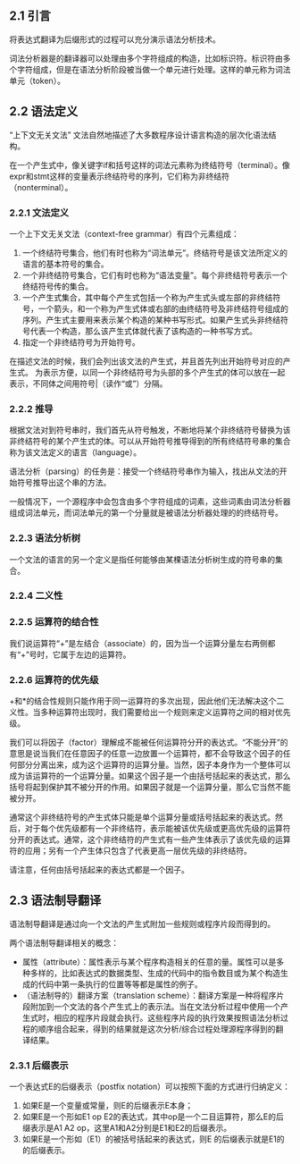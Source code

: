 
## 2.1 引言
将表达式翻译为后缀形式的过程可以充分演示语法分析技术。

词法分析器是的翻译器可以处理由多个字符组成的构造，比如标识符。标识符由多个字符组成，但是在语法分析阶段被当做一个单元进行处理。这样的单元称为词法单元（token）。

## 2.2 语法定义

“上下文无关文法”
文法自然地描述了大多数程序设计语言构造的层次化语法结构。

在一个产生式中，像关键字if和括号这样的词法元素称为终结符号（terminal）。像expr和stmt这样的变量表示终结符号的序列，它们称为非终结符（nonterminal）。

### 2.2.1 文法定义

一个上下文无关文法（context-free grammar）有四个元素组成：
1. 一个终结符号集合，他们有时也称为“词法单元”。终结符号是该文法所定义的语言的基本符号的集合。
2. 一个非终结符号集合，它们有时也称为“语法变量”。每个非终结符号表示一个终结符号传的集合。
3. 一个产生式集合，其中每个产生式包括一个称为产生式头或左部的非终结符号，一个箭头，和一个称为产生式体或右部的由终结符号及非终结符号组成的序列。产生式主要用来表示某个构造的某种书写形式。如果产生式头非终结符号代表一个构造，那么该产生式体就代表了该构造的一种书写方式。
4. 指定一个非终结符号为开始符号。

在描述文法的时候，我们会列出该文法的产生式，并且首先列出开始符号对应的产生式。
为表示方便，以同一个非终结符号为头部的多个产生式的体可以放在一起表示，不同体之间用符号|（读作“或”）分隔。

### 2.2.2 推导
根据文法对到符号串时，我们首先从符号触发，不断地将某个非终结符号替换为该非终结符号的某个产生式的体。可以从开始符号推导得到的所有终结符号串的集合称为该文法定义的语言（language）。

语法分析（parsing）的任务是：接受一个终结符号串作为输入，找出从文法的开始符号推导出这个串的方法。

一般情况下，一个源程序中会包含由多个字符组成的词素，这些词素由词法分析器组成词法单元，而词法单元的第一个分量就是被语法分析器处理的的终结符号。

### 2.2.3 语法分析树
一个文法的语言的另一个定义是指任何能够由某棵语法分析树生成的符号串的集合。

### 2.2.4 二义性

### 2.2.5 运算符的结合性
我们说运算符“+”是左结合（associate）的，因为当一个运算分量左右两侧都有“+”号时，它属于左边的运算符。

### 2.2.6 运算符的优先级
+和*的结合性规则只能作用于同一运算符的多次出现，因此他们无法解决这个二义性。当多种运算符出现时，我们需要给出一个规则来定义运算符之间的相对优先级。

我们可以将因子（factor）理解成不能被任何运算符分开的表达式。“不能分开”的意思是说当我们在任意因子的任意一边放置一个运算符，都不会导致这个因子的任何部分分离出来，成为这个运算符的运算分量。当然，因子本身作为一个整体可以成为该运算符的一个运算分量。如果这个因子是一个由括号括起来的表达式，那么括号将起到保护其不被分开的作用。如果因子就是一个运算分量，那么它当然不能被分开。

通常这个非终结符号的产生式体只能是单个运算分量或括号括起来的表达式。然后，对于每个优先级都有一个非终结符，表示能被该优先级或更高优先级的运算符分开的表达式。通常，这个非终结符的产生式有一些产生体表示了该优先级的运算符的应用；另有一个产生体只包含了代表更高一层优先级的非终结符。

请注意，任何由括号括起来的表达式都是一个因子。

## 2.3 语法制导翻译
语法制导翻译是通过向一个文法的产生式附加一些规则或程序片段而得到的。

两个语法制导翻译相关的概念：
* 属性（attribute）：属性表示与某个程序构造相关的任意的量。属性可以是多种多样的，比如表达式的数据类型、生成的代码中的指令数目或为某个构造生成的代码中第一条执行的位置等等都是属性的例子。
* （语法制导的）翻译方案（translation scheme）：翻译方案是一种将程序片段附加到一个文法的各个产生式上的表示法。当在文法分析过程中使用一个产生式时，相应的程序片段就会执行。这些程序片段的执行效果按照语法分析过程的顺序组合起来，得到的结果就是这次分析/综合过程处理源程序得到的翻译结果。

### 2.3.1 后缀表示
一个表达式E的后缀表示（postfix notation）可以按照下面的方式进行归纳定义：
1. 如果E是一个变量或常量，则E的后缀表示E本身；
2. 如果E是一个形如E1 op E2的表达式，其中op是一个二目运算符，那么E的后缀表示是A1 A2 op，这里A1和A2分别是E1和E2的后缀表示。
3. 如果E是一个形如（E1）的被括号括起来的表达式，则E 的后缀表示就是E1的的后缀表示。





